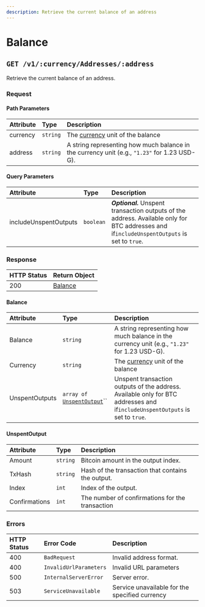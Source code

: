 ```yaml
---
description: Retrieve the current balance of an address
---
```


# Balance

## `GET /v1/:currency/Addresses/:address`

Retrieve the current balance of an address.

### Request

#### Path Parameters

| Attribute | Type | Description |
| :--- | :--- | :--- |
| currency | `string` | The [currency](all-supported-currencies.md) unit of the balance |
| address | `string` | A string representing how much balance in the currency unit \(e.g., `"1.23"` for 1.23 USD-G\). |

#### Query Parameters

| Attribute | Type | Description |
| :--- | :--- | :--- |
| includeUnspentOutputs | `boolean` | _**Optional.**_ Unspent transaction outputs of the address. Available only for BTC addresses and if`includeUnspentOutputs` is set to `true`. |

### Response

| HTTP Status | Return Object |
| :--- | :--- |
| 200 | [Balance](balance.md#balance) |

#### Balance

| Attribute | Type | Description |
| :--- | :--- | :--- |
| Balance | `string` | A string representing how much balance in the currency unit \(e.g., `"1.23"` for 1.23 USD-G\). |
| Currency | `string` | The [currency](all-supported-currencies.md) unit of the balance |
| UnspentOutputs | `array of` [`UnspentOutput`](balance.md#unspentoutput)\`\` | Unspent transaction outputs of the address. Available only for BTC addresses and if`includeUnspentOutputs` is set to `true`. |

#### UnspentOutput

| Attribute | Type | Description |
| :--- | :--- | :--- |
| Amount | `string` | Bitcoin amount in the output index. |
| TxHash | `string` | Hash of the transaction that contains the output. |
| Index | `int` | Index of the output. |
| Confirmations | `int` | The number of confirmations for the transaction |

### Errors

| HTTP Status | Error Code | Description |
| :--- | :--- | :--- |
| 400 | `BadRequest` | Invalid address format. |
| 400 | `InvalidUrlParameters` | Invalid URL parameters |
| 500 | `InternalServerError` | Server error. |
| 503 | `ServiceUnavailable` | Service unavailable for the specified currency |

